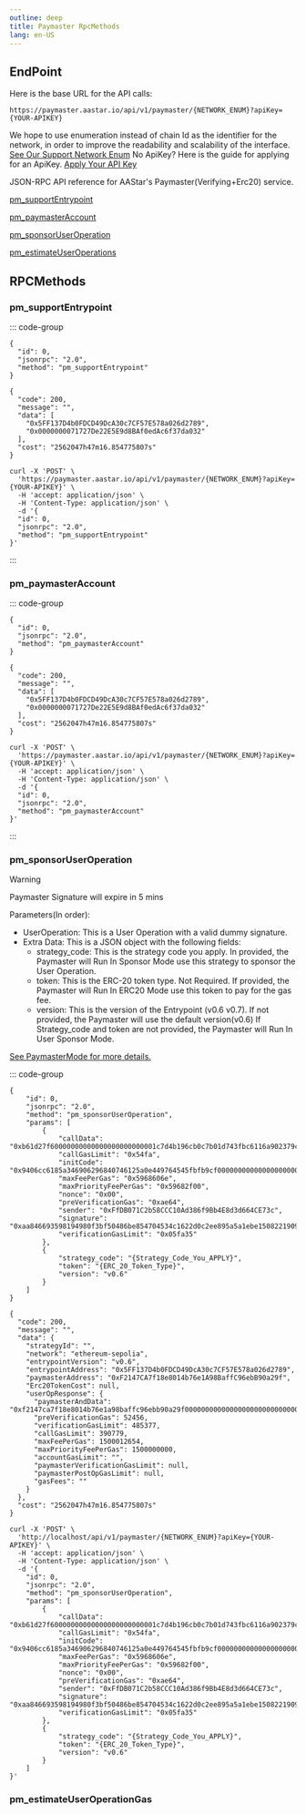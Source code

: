 ```yaml
---
outline: deep
title: Paymaster RpcMethods
lang: en-US
---
```


## EndPoint

Here is the base URL for the API calls:

`
https://paymaster.aastar.io/api/v1/paymaster/{NETWORK_ENUM}?apiKey={YOUR-APIKEY}
`

We hope to use enumeration instead of chain Id as the identifier for the network, in order to improve the readability and scalability of the interface.
[See Our Support Network Enum](./support_chains.md)
No ApiKey? Here is the guide for applying for an ApiKey.
[Apply Your API Key](../dashboard/api_key.md)

JSON-RPC API reference for AAStar's  Paymaster(Verifying+Erc20) service.

[pm_supportEntrypoint](#pm-supportentrypoint)

[pm_paymasterAccount](#pm-paymasteraccount)

[pm_sponsorUserOperation](#pm-sponsoruseroperation)

[pm_estimateUserOperations](#pm-estimateUserOperations)

## RPCMethods

### pm_supportEntrypoint

::: code-group

```json[Body Request]
{
  "id": 0,
  "jsonrpc": "2.0",
  "method": "pm_supportEntrypoint"
}
```

```json[Body Response]
{
  "code": 200,
  "message": "",
  "data": [
    "0x5FF137D4b0FDCD49DcA30c7CF57E578a026d2789",
    "0x0000000071727De22E5E9d8BAf0edAc6f37da032"
  ],
  "cost": "2562047h47m16.854775807s"
}
```

```shell[curl]
curl -X 'POST' \
  'https://paymaster.aastar.io/api/v1/paymaster/{NETWORK_ENUM}?apiKey={YOUR-APIKEY}' \
  -H 'accept: application/json' \
  -H 'Content-Type: application/json' \
  -d '{
  "id": 0,
  "jsonrpc": "2.0",
  "method": "pm_supportEntrypoint"
}'
```

:::

### pm_paymasterAccount

::: code-group

```json[Body Request]
{
  "id": 0,
  "jsonrpc": "2.0",
  "method": "pm_paymasterAccount"
}
```

```json[Body Response]
{
  "code": 200,
  "message": "",
  "data": [
    "0x5FF137D4b0FDCD49DcA30c7CF57E578a026d2789",
    "0x0000000071727De22E5E9d8BAf0edAc6f37da032"
  ],
  "cost": "2562047h47m16.854775807s"
}
```

```shell[curl]
curl -X 'POST' \
  'https://paymaster.aastar.io/api/v1/paymaster/{NETWORK_ENUM}?apiKey={YOUR-APIKEY}' \
  -H 'accept: application/json' \
  -H 'Content-Type: application/json' \
  -d '{
  "id": 0,
  "jsonrpc": "2.0",
  "method": "pm_paymasterAccount"
}'
```

:::

### pm_sponsorUserOperation

> [!WARNING]
> Paymaster Signature will expire in 5 mins

Parameters(In order):

* UserOperation: This is a User Operation with a valid dummy signature.
* Extra Data: This is a JSON object with the following fields:
  * strategy_code: This is the strategy code you apply. In provided, the Paymaster will Run In Sponsor Mode use this strategy to sponsor the User Operation.
  * token: This is the ERC-20 token type. Not Required. If provided, the Paymaster will Run In ERC20 Mode use this token to pay for the gas fee.
  * version: This is the version of the Entrypoint (v0.6 v0.7). If not provided, the Paymaster will use the default version(v0.6)
If Strategy_code and token are not provided, the Paymaster will Run In User Sponsor Mode.

[See PaymasterMode for more details.](../paymaster/guide.md)

::: code-group

```json[Body Request]
{
    "id": 0,
    "jsonrpc": "2.0",
    "method": "pm_sponsorUserOperation",
    "params": [
        {
            "callData": "0xb61d27f60000000000000000000000001c7d4b196cb0c7b01d743fbc6116a902379c7238000000000000000000000000000000000000000000000000000000000000000000000000000000000000000000000000000000000000000000000000000000600000000000000000000000000000000000000000000000000000000000000044095ea7b30000000000000000000000000000000000325602a77416a16136fdafd04b299fffffffffffffffffffffffffffffffffffffffffffffffffffffffffffffffff00000000000000000000000000000000000000000000000000000000",
            "callGasLimit": "0x54fa",
            "initCode": "0x9406cc6185a346906296840746125a0e449764545fbfb9cf000000000000000000000000b6bcf9517d193f551d0e3d6860103972dd13de7b0000000000000000000000000000000000000000000000000000000000000000",
            "maxFeePerGas": "0x5968606e",
            "maxPriorityFeePerGas": "0x59682f00",
            "nonce": "0x00",
            "preVerificationGas": "0xae64",
            "sender": "0xFfDB071C2b58CCC10Ad386f9Bb4E8d3d664CE73c",
            "signature": "0xaa846693598194980f3bf50486be854704534c1622d0c2ee895a5a1ebe1508221909a27cc7971d9f522c8df13b9d8a6ee446d09ea7635f31c59d77d35d1281421c",
            "verificationGasLimit": "0x05fa35"
        },
        {
            "strategy_code": "{Strategy_Code_You_APPLY}",
            "token": "{ERC_20_Token_Type}",
            "version": "v0.6"
        }
    ]
}
```

```json[Body Response]
{
  "code": 200,
  "message": "",
  "data": {
    "strategyId": "",
    "network": "ethereum-sepolia",
    "entrypointVersion": "v0.6",
    "entrypointAddress": "0x5FF137D4b0FDCD49DcA30c7CF57E578a026d2789",
    "paymasterAddress": "0xF2147CA7f18e8014b76e1A98BaffC96ebB90a29f",
    "Erc20TokenCost": null,
    "userOpResponse": {
      "paymasterAndData": "0xf2147ca7f18e8014b76e1a98baffc96ebb90a29f00000000000000000000000000000000000000000000000000000000667939b3000000000000000000000000000000000000000000000000000000006679388600000000000000000000000086af7fa0d8b0b7f757ed6cdd0e2aadb33b03be58000000000000000000000000000000000000000000000000000000000000000099975706e331ed1424378a39a3a73cbf4a4381745f7b20ef719b721779bc6c13156553a3aabc407c62bd615695eee1cc17f2a5363518d225249c4b9770076bee1c",
      "preVerificationGas": 52456,
      "verificationGasLimit": 485377,
      "callGasLimit": 390779,
      "maxFeePerGas": 1500012654,
      "maxPriorityFeePerGas": 1500000000,
      "accountGasLimit": "",
      "paymasterVerificationGasLimit": null,
      "paymasterPostOpGasLimit": null,
      "gasFees": ""
    }
  },
  "cost": "2562047h47m16.854775807s"
}
```

```shell[curl]
curl -X 'POST' \
  'http://localhost/api/v1/paymaster/{NETWORK_ENUM}?apiKey={YOUR-APIKEY}' \
  -H 'accept: application/json' \
  -H 'Content-Type: application/json' \
  -d '{
    "id": 0,
    "jsonrpc": "2.0",
    "method": "pm_sponsorUserOperation",
    "params": [
        {
            "callData": "0xb61d27f60000000000000000000000001c7d4b196cb0c7b01d743fbc6116a902379c7238000000000000000000000000000000000000000000000000000000000000000000000000000000000000000000000000000000000000000000000000000000600000000000000000000000000000000000000000000000000000000000000044095ea7b30000000000000000000000000000000000325602a77416a16136fdafd04b299fffffffffffffffffffffffffffffffffffffffffffffffffffffffffffffffff00000000000000000000000000000000000000000000000000000000",
            "callGasLimit": "0x54fa",
            "initCode": "0x9406cc6185a346906296840746125a0e449764545fbfb9cf000000000000000000000000b6bcf9517d193f551d0e3d6860103972dd13de7b0000000000000000000000000000000000000000000000000000000000000000",
            "maxFeePerGas": "0x5968606e",
            "maxPriorityFeePerGas": "0x59682f00",
            "nonce": "0x00",
            "preVerificationGas": "0xae64",
            "sender": "0xFfDB071C2b58CCC10Ad386f9Bb4E8d3d664CE73c",
            "signature": "0xaa846693598194980f3bf50486be854704534c1622d0c2ee895a5a1ebe1508221909a27cc7971d9f522c8df13b9d8a6ee446d09ea7635f31c59d77d35d1281421c",
            "verificationGasLimit": "0x05fa35"
        },
        {
            "strategy_code": "{Strategy_Code_You_APPLY}",
            "token": "{ERC_20_Token_Type}",
            "version": "v0.6"
        }
    ]
}'
```

### pm_estimateUserOperationGas
